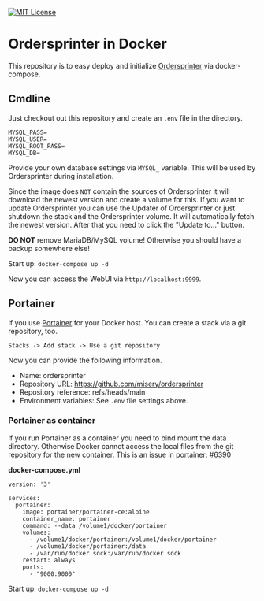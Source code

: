 [![MIT License](https://img.shields.io/badge/license-MIT-blue.svg)](https://github.com/misery/ordersprinter/blob/main/LICENSE)

# Ordersprinter in Docker
This repository is to easy deploy and initialize [Ordersprinter](https://www.ordersprinter.de) via docker-compose.


## Cmdline
Just checkout out this repository and create an ``.env`` file in the directory.

```
MYSQL_PASS=
MYSQL_USER=
MYSQL_ROOT_PASS=
MYSQL_DB=
```

Provide your own database settings via ``MYSQL_`` variable. This will
be used by Ordersprinter during installation.

Since the image does ``NOT`` contain the sources of Ordersprinter it will download
the newest version and create a volume for this.
If you want to update Ordersprinter you can use the Updater of Ordersprinter or
just shutdown the stack and the Ordersprinter volume. It will automatically
fetch the newest version. After that you need to click the "Update to..." button.

**DO NOT** remove MariaDB/MySQL volume! Otherwise you should have a backup somewhere else!

Start up: ``docker-compose up -d``

Now you can access the WebUI via ``http://localhost:9999``.

## Portainer
If you use [Portainer](https://github.com/portainer/portainer) for your Docker host.
You can create a stack via a git repository, too.

``Stacks -> Add stack -> Use a git repository``

Now you can provide the following information.
- Name: ordersprinter
- Repository URL: https://github.com/misery/ordersprinter
- Repository reference: refs/heads/main
- Environment variables: See ``.env`` file settings above.


### Portainer as container
If you run Portainer as a container you need to bind mount the data
directory. Otherwise Docker cannot access the local files from the
git repository for the new container.
This is an issue in portainer: [#6390](https://github.com/portainer/portainer/issues/6390)

**docker-compose.yml**
```
version: '3'

services:
  portainer:
    image: portainer/portainer-ce:alpine
    container_name: portainer
    command: --data /volume1/docker/portainer
    volumes:
      - /volume1/docker/portainer:/volume1/docker/portainer
      - /volume1/docker/portainer:/data
      - /var/run/docker.sock:/var/run/docker.sock
    restart: always
    ports:
      - "9000:9000"
```

Start up: ``docker-compose up -d``
